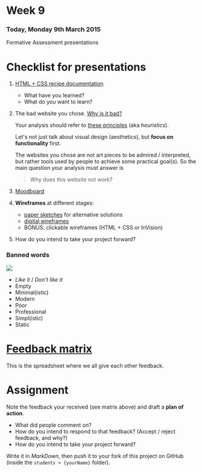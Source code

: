 # Week 9

### Today, Monday 9th March 2015

Formative Assessment presentations



# Checklist for presentations

1. [HTML + CSS recipe documentation](https://github.com/RavensbourneWebMedia/WEB14104/blob/master/sessions/week-05.md#1-document-your-recipes-evolution) 

	* What have you learned? 
	* What do you want to learn?

2. The bad website you chose. [Why is it bad?](https://github.com/RavensbourneWebMedia/WEB14104/blob/master/sessions/week-02.md#assignment-for-next-week)

	Your analysis should refer to [these principles](https://github.com/RavensbourneWebMedia/WEB14104/blob/master/sessions/week-02.md#what-makes-a-website-bad) (aka *heuristics*). 
	
	Let's not just talk about visual design (aesthetics), but **focus on functionality** first. 
	
	The websites you chose are not art pieces to be admired / interpreted, but rather tools used by people to achieve some practical goal(s). So the main question your analysis must answer is
	
	> Why does this website not work?

3. [Moodboard](https://github.com/RavensbourneWebMedia/WEB14104/blob/master/sessions/week-04.md#assignment)

4. **Wireframes** at different stages: 

	* [paper sketches](https://github.com/RavensbourneWebMedia/WEB14104/blob/master/sessions/week-05.md#2-sketch-out-your-ideas-on-paper) for alternative solutions 
	* [digital wireframes](https://github.com/RavensbourneWebMedia/WEB14104/blob/master/sessions/week-06.md#1-redraft-your-wireframes)
	* BONUS: clickable wireframes (HTML + CSS or InVision)
	
5. How do you intend to take your project forward?	

### Banned words

![](https://raw.githubusercontent.com/RavensbourneWebMedia/WEB14104/master/sessions/assets/thumbs-down.png)

* *Like it* / *Don't like it*
* Empty
* Minimal(istic)
* Modern
* Poor
* Professional
* Simpl(istic)
* Static



# [Feedback matrix](http://bit.ly/WEB14104formative)

This is the spreadsheet where we all give each other feedback.



# Assignment

Note the feedback your received (see matrix above) and draft a **plan of action**.

* What did people comment on?
* How do you intend to respond to that feedback? (Accept / reject feedback, and why?)
* How do you intend to take your project forward? 

Write it in *MarkDown*, then push it to your fork of this project on GitHub (inside the `students > {yourName}` folder).